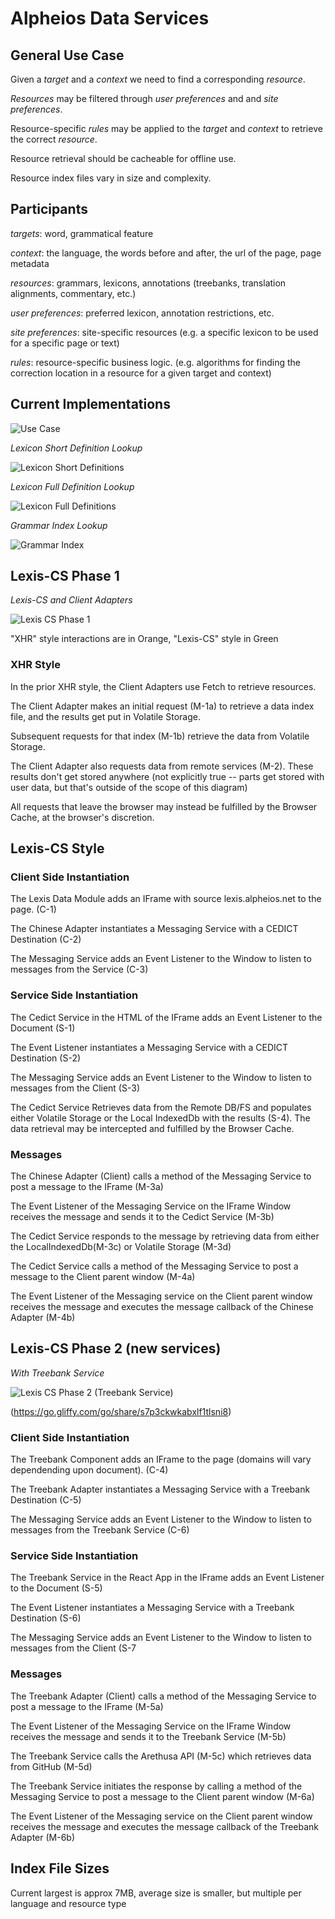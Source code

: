 # Alpheios Data Services

## General Use Case

Given a _target_ and a _context_  we need to find a corresponding _resource_. 

_Resources_ may be filtered through _user preferences_ and and _site preferences_.

Resource-specific _rules_ may be applied to the _target_ and _context_ to retrieve the correct _resource_.

Resource retrieval should be cacheable for offline use.

Resource index files vary in size and complexity.

## Participants

_targets_: word, grammatical feature

_context_: the language, the words before and after, the url of the page, page metadata

_resources_: grammars, lexicons, annotations (treebanks, translation alignments, commentary, etc.)

_user preferences_: preferred lexicon, annotation restrictions, etc.  

_site preferences_: site-specific resources (e.g. a specific lexicon to be used for a specific page or text)

_rules_: resource-specific business logic. (e.g. algorithms for finding the correction location in a resource for a given target and context)


## Current Implementations

![Use Case](uc_lookupresource.png)

*Lexicon Short Definition Lookup*

![Lexicon Short Definitions](lexicon_shortdef.png)


*Lexicon Full Definition Lookup*

![Lexicon Full Definitions](lexicon_shortdef.png)


*Grammar Index Lookup*

![Grammar Index](grammar_index.png)

## Lexis-CS Phase 1 

*Lexis-CS and Client Adapters*

![Lexis CS Phase 1](../development/data-services/lexis_cs_1.png)

"XHR" style interactions are in Orange, "Lexis-CS" style in Green

### XHR Style

In the prior XHR style, the Client Adapters use Fetch to retrieve resources.

The Client Adapter makes an initial request (M-1a) to retrieve a data index file, and the results get put in Volatile Storage.

Subsequent requests for that index (M-1b) retrieve the data from Volatile Storage.

The Client Adapter also requests data from remote services (M-2). These results don't get stored anywhere (not explicitly true -- parts get stored with user data, but that's outside of the scope of this diagram)

All requests that leave the browser may instead be fulfilled by the Browser Cache, at the browser's discretion.

## Lexis-CS Style

### Client Side Instantiation

The Lexis Data Module adds an IFrame with source lexis.alpheios.net to the page. (C-1)

The Chinese Adapter instantiates a Messaging Service with a CEDICT Destination (C-2)

The Messaging Service adds an Event Listener to the Window to listen to messages from the Service (C-3)

### Service Side Instantiation

The Cedict Service in the HTML of the IFrame adds an Event Listener to the Document (S-1)

The Event Listener instantiates a Messaging Service with a CEDICT Destination (S-2)

The Messaging Service adds an Event Listener to the Window to listen to messages from the Client (S-3)

The Cedict Service Retrieves data from the Remote DB/FS and populates either Volatile Storage or the Local IndexedDb with the results (S-4). The data retrieval may be intercepted and fulfilled by the Browser Cache.

### Messages

The Chinese Adapter (Client) calls a method of the Messaging Service to post a message to the IFrame (M-3a)

The Event Listener of the Messaging Service on the IFrame Window receives the message and sends it to the Cedict Service (M-3b)

The Cedict Service responds to the message by retrieving data from either the LocalIndexedDb(M-3c) or Volatile Storage (M-3d)

The Cedict Service calls a method of the Messaging Service to post a message to the Client parent window (M-4a)

The Event Listener of the Messaging service on the Client parent window receives the message and executes the message callback of the Chinese Adapter (M-4b)

## Lexis-CS Phase 2 (new services)

*With Treebank Service*

![Lexis CS Phase 2 (Treebank Service)](../development/data-services/lexis_cs_2.png)

(https://go.gliffy.com/go/share/s7p3ckwkabxlf1tlsni8)

### Client Side Instantiation

The Treebank Component adds an IFrame to the page (domains will vary dependending upon document). (C-4)

The Treebank Adapter instantiates a Messaging Service with a Treebank Destination (C-5)

The Messaging Service adds an Event Listener to the Window to listen to messages from the Treebank Service (C-6)

### Service Side Instantiation

The Treebank Service in the React App in the IFrame adds an Event Listener to the Document (S-5)

The Event Listener instantiates a Messaging Service with a Treebank Destination (S-6)

The Messaging Service adds an Event Listener to the Window to listen to messages from the Client (S-7

### Messages

The Treebank Adapter (Client) calls a method of the Messaging Service to post a message to the IFrame (M-5a)

The Event Listener of the Messaging Service on the IFrame Window receives the message and sends it to the Treebank Service (M-5b)

The Treebank Service calls the Arethusa API (M-5c) which retrieves data from GitHub (M-5d)

The Treebank Service initiates the response by calling a method of the Messaging Service to post a message to the Client parent window (M-6a)

The Event Listener of the Messaging service on the Client parent window receives the message and executes the message callback of the Treebank Adapter (M-6b)


## Index File Sizes

Current largest is approx 7MB, average size is smaller, but multiple per language and resource type
